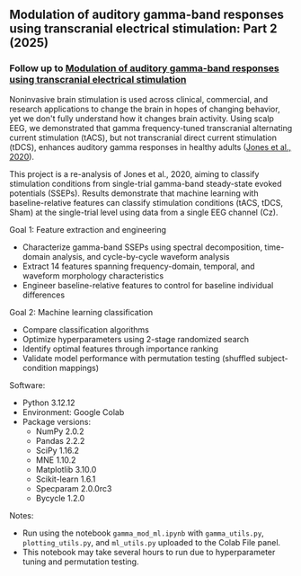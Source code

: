 ## Modulation of auditory gamma-band responses using transcranial electrical stimulation: Part 2 (2025)
### Follow up to [Modulation of auditory gamma-band responses using transcranial electrical stimulation](https://github.com/elizljohnson-projects/project-eeg-gamma-modulation.git)

Noninvasive brain stimulation is used across clinical, commercial, and research applications to change the brain in hopes of changing behavior, yet we don't fully understand how it changes brain activity. Using scalp EEG, we demonstrated that gamma frequency-tuned transcranial alternating current stimulation (tACS), but not transcranial direct current stimulation (tDCS), enhances auditory gamma responses in healthy adults ([Jones et al., 2020](https://doi.org/10.1152/jn.00003.2020)).

This project is a re-analysis of Jones et al., 2020, aiming to classify stimulation conditions from single-trial gamma-band steady-state evoked potentials (SSEPs). Results demonstrate that machine learning with baseline-relative features can classify stimulation conditions (tACS, tDCS, Sham) at the single-trial level using data from a single EEG channel (Cz).

Goal 1: Feature extraction and engineering
- Characterize gamma-band SSEPs using spectral decomposition, time-domain analysis, and cycle-by-cycle waveform analysis
- Extract 14 features spanning frequency-domain, temporal, and waveform morphology characteristics
- Engineer baseline-relative features to control for baseline individual differences

Goal 2: Machine learning classification
- Compare classification algorithms
- Optimize hyperparameters using 2-stage randomized search
- Identify optimal features through importance ranking
- Validate model performance with permutation testing (shuffled subject-condition mappings)

Software:
- Python 3.12.12
- Environment: Google Colab
- Package versions:
  - NumPy 2.0.2
  - Pandas 2.2.2
  - SciPy 1.16.2
  - MNE 1.10.2
  - Matplotlib 3.10.0
  - Scikit-learn 1.6.1
  - Specparam 2.0.0rc3
  - Bycycle 1.2.0

Notes:
- Run using the notebook `gamma_mod_ml.ipynb` with `gamma_utils.py`, `plotting_utils.py`, and `ml_utils.py` uploaded to the Colab File panel.
- This notebook may take several hours to run due to hyperparameter tuning and permutation testing.
